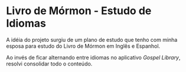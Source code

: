 # Livro de Mórmon - Estudo de Idiomas

A idéia do projeto surgiu de um plano de estudo que tenho com minha esposa para estudo do Livro de Mórmon em Inglês e Espanhol.

Ao invés de ficar alternando entre idiomas no aplicativo *Gospel Library*, resolvi consolidar todo o conteúdo.
